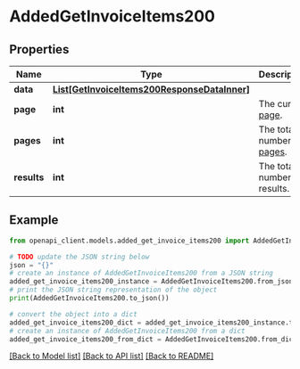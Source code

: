 # AddedGetInvoiceItems200


## Properties

Name | Type | Description | Notes
------------ | ------------- | ------------- | -------------
**data** | [**List[GetInvoiceItems200ResponseDataInner]**](GetInvoiceItems200ResponseDataInner.md) |  | [optional] 
**page** | **int** | The current [page](https://techdocs.akamai.com/linode-api/reference/pagination). | [optional] [readonly] 
**pages** | **int** | The total number of [pages](https://techdocs.akamai.com/linode-api/reference/pagination). | [optional] [readonly] 
**results** | **int** | The total number of results. | [optional] [readonly] 

## Example

```python
from openapi_client.models.added_get_invoice_items200 import AddedGetInvoiceItems200

# TODO update the JSON string below
json = "{}"
# create an instance of AddedGetInvoiceItems200 from a JSON string
added_get_invoice_items200_instance = AddedGetInvoiceItems200.from_json(json)
# print the JSON string representation of the object
print(AddedGetInvoiceItems200.to_json())

# convert the object into a dict
added_get_invoice_items200_dict = added_get_invoice_items200_instance.to_dict()
# create an instance of AddedGetInvoiceItems200 from a dict
added_get_invoice_items200_from_dict = AddedGetInvoiceItems200.from_dict(added_get_invoice_items200_dict)
```
[[Back to Model list]](../README.md#documentation-for-models) [[Back to API list]](../README.md#documentation-for-api-endpoints) [[Back to README]](../README.md)


